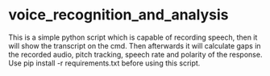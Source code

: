 # voice_recognition_and_analysis

This is a simple python script which is capable of recording speech, then it will show the transcript on the cmd. Then afterwards it will calculate gaps in the recorded audio, pitch tracking, speech rate and polarity of the response.
Use pip install -r requirements.txt before using this script.
